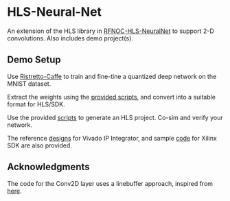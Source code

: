 # HLS-Neural-Net

An extension of the HLS library in [RFNOC-HLS-NeuralNet](https://github.com/Xilinx/RFNoC-HLS-NeuralNet) to support 2-D convolutions. Also includes demo project(s).

## Demo Setup

Use [Ristretto-Caffe](http://lepsucd.com/?page_id=621) to train and fine-tine a quantized deep network on the MNIST dataset. 

Extract the weights using the [provided scripts](mnist_test/train_caffe_ristretto_quantize), and convert into a suitable format for HLS/SDK.

Use the provided [scripts](mnist_test/8-bit/hls) to generate an HLS project. Co-sim and verify your network.

The reference [designs](mnist_test/8-bit/vivado) for Vivado IP Integrator, and sample [code](mnist_test/8-bit/sdk) for Xilinx SDK are also provided.

## Acknowledgments

The code for the Conv2D layer uses a linebuffer approach, inspired from [here](https://www.youtube.com/watch?v=38lj0VQci7E).
